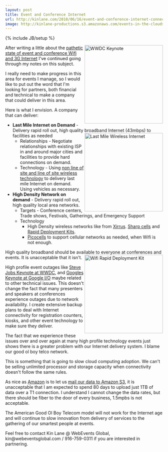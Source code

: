 ```yaml
---
layout: post
title: Event and Conference Internet
url: http://kinlane.com/2010/06/16/event-and-conference-internet-connectivity/
image: http://kinlane-productions.s3.amazonaws.com/events-in-the-clouds/steve-jobs-keynote.jpg
---
```

{% include JB/setup %}
<p>
     <img title="WWDC Keynote" src="http://kinlane-productions.s3.amazonaws.com/events-in-the-clouds/steve-jobs-keynote.jpg"  width="250" align="right" />After writing a little about the <a href="http://www.kinlane.com/2010/06/event-broadband-internet/">pathetic state of event and conference Wifi and 3G Internet</a> I've continued going through my notes on this subject.
</p>

<p>
     I really need to make progress in this area for events I manage, so I would like to put out the word that I'm looking for partners, both financial and technical to make a company that could deliver in this area.
</p>

<p>
     Here is what I envision. A company that can deliver:
</p>
<ul class="mainlist">
     <li>
          <strong>Last Mile Internet on Demand</strong> - Delivery rapid roll out, high quality broadband Internet (43mbps) to facilities as needed<img title="Last Mile Wireless Internet" src="http://kinlane-productions.s3.amazonaws.com/events-in-the-clouds/last-mile-internet.jpg"  width="250" align="right" />
          <ul class="mainlist">
               <li>Relationships - Negotiate relationships with existing ISP in and around major cities and facilities to provide hard connections on demand.
               </li>
               <li>Technology - Using <a href="http://www.motorola.com/Business/US-EN/Business+Product+and+Services/Wireless+Broadband+Networks/Point-to-Point+Bridges/PTP+400+Series_US-EN">non line of site and line of site wireless technology</a> to delivery last mile Internet on demand. Using vehicles as necessary.
               </li>
          </ul>
     </li>
     <li>
          <strong>High Density Network on demand</strong> - Delivery rapid roll out, high quality local area networks.
          <ul class="mainlist">
               <li>Targets - Conference centers, Trade shows, Festivals, Gatherings, and Emergency Support
               </li>
               <li>Technology
                    <ul class="mainlist">
                         <li>High Density wireless networks like from <a href="http://www.xirrus.com">Xirrus</a>. <a href="http://www.xirrus.com/pdfs/XK-RDW_QuickStart.pdf">Sharp cells</a> and <a href="http://www.xirrus.com/pdfs/XK-RDW_QuickStart.pdf">Rapid Deployment Kits</a>.
                         </li>
                         <li>
                              <a href="http://en.wikipedia.org/wiki/Picocell">Picocells</a> to support cellular networks as needed, when Wifi is not enough.
                         </li>
                    </ul>
               </li>
          </ul>
     </li>
</ul>
<p>
     High quality broadband should be available to everyone at conferences and events. It is unacceptable that it isn't.<img title="Wifi Rapid Deployment Kit" src="http://kinlane-productions.s3.amazonaws.com/events-in-the-clouds/wifi-rapid-deployment-kit.jpg"  width="250" align="right" />
</p>

<p>
     High profile event outages like <a href="http://arstechnica.com/apple/news/2010/06/wwdc-keynote-wifi-woes-may-have-been-due-to-iphone-4g-drivers.ars">Steve Jobs Keynote at WWDC</a>, and <a href="http://news.cnet.com/8301-30684_3-20005328-265.html">Googles Keynote at Google I/O</a> maybe related to other technical issues. This doesn't change the fact that many presenters and speakers at conferences experience outages due to network availability. I create extensive backup plans to deal with Internet connectivity for registration counters, kiosks, and other event technology to make sure they deliver.
</p>

<p>
     The fact that we experience these issues over and over again at many high profile technology events just shows there is a greater problem with our Internet delivery system. I blame our good ol boy telco network.
</p>

<p>
     This is something that is going to slow cloud computing adoption. We can't be selling unlimited processor and storage capacity when connectivity doesn't follow the same rules.
</p>

<p>
     As nice as <a href="http://aws.amazon.com/importexport/">Amazon</a> is to let us <a href="http://www.readwriteweb.com/cloud/2010/06/aws-importexport-service-makes.php">mail our data to Amazon S3</a>, it is unacceptable that I am expected to spend 80 days to upload just 1TB of data over a T1 connection. I understand I cannot change the data rates, but there should be fiber to the door of every business, 1.5mpbs is not acceptable.
</p>

<p>
     The American Good Ol Boy Telecom model will not work for the Internet age and will continue to slow innovation from delivery of services to the gathering of our smartest people at events.
</p>

<p>
     Feel free to contact Kin Lane @ WebEvents Global, kin@webeventsglobal.com / 916-759-0311 if you are interested in partnering.
</p>
